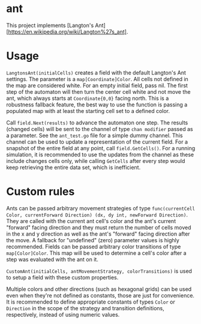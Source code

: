 # ant

This project implements [Langton's Ant][https://en.wikipedia.org/wiki/Langton%27s_ant].

# Usage

`LangtonsAnt(initialCells)` creates a field with the default Langton's Ant settings. The parameter is a `map[Coordinate]Color`. All cells not defined in the map are considered white. For an empty initial field, pass nil. The first step of the automaton will then turn the center cell white and not move the ant, which always starts at `Coordinate{0,0}` facing north. This is a robustness fallback feature, the best way to use the function is passing a populated map with at least the starting cell set to a defined color.

Call `field.Next(results)` to advance the automaton one step. The results (changed cells) will be sent to the channel of type `chan modifier` passed as a parameter. See the `ant_test.go` file for a simple dummy channel. This channel can be used to update a representation of the current field. For a snapshot of the entire field at any point, call `field.GetCells()`. For a running simulation, it is recommended to use the updates from the channel as these include changes cells only, while calling `GetCells` after every step would keep retrieving the entire data set, which is inefficient.

# Custom rules

Ants can be passed arbitrary movement strategies of type `func(currentCell Color, currentForward Direction) (dx, dy int, newForward Direction)`. They are called with the current ant cell's color and the ant's current "forward" facing direction and they must return the number of cells moved in the x and y direction as well as the ant's "forward" facing direction after the move. A fallback for "undefined" (zero) parameter values is highly recommended. Fields can be passed arbitrary color transitions of type `map[Color]Color`. This map will be used to determine a cell's color after a step was evaluated with the ant on it.

`CustomAnt(initialCells, antMovementStrategy, colorTransitions)` is used to setup a field with these custom properties.

Multiple colors and other directions (such as hexagonal grids) can be used even when they're not defined as constants, those are just for convenience. It is recommended to define appropriate constants of types `Color` or `Direction` in the scope of the strategy and transition definitions, respectively, instead of using numeric values.
